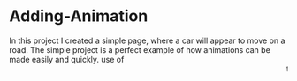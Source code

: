 # Adding-Animation
In this project
 I created a simple page,
 where a car will
 appear to move on a road. 
The simple project is a perfect
 example of how animations 
can be made easily and quickly.
 use of
 <marquee> tag for creating 
this simple animation. 
